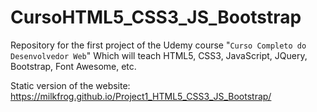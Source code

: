# CursoHTML5_CSS3_JS_Bootstrap

Repository for the first project of the Udemy course "`Curso Completo do Desenvolvedor Web`"
Which will teach HTML5, CSS3, JavaScript, JQuery, Bootstrap, Font Awesome, etc.

Static version of the website: https://milkfrog.github.io/Project1_HTML5_CSS3_JS_Bootstrap/
